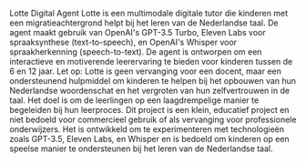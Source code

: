 Lotte Digital Agent
Lotte is een multimodale digitale tutor die kinderen met een migratieachtergrond helpt bij het leren van de Nederlandse taal. 
De agent maakt gebruik van OpenAI's GPT-3.5 Turbo, Eleven Labs voor spraaksynthese (text-to-speech), en OpenAI's Whisper voor spraakherkenning (speech-to-text). 
De agent is ontworpen om een interactieve en motiverende leerervaring te bieden voor kinderen tussen de 6 en 12 jaar.
Let op: Lotte is geen vervanging voor een docent, maar een ondersteunend hulpmiddel om kinderen te helpen bij het opbouwen van hun Nederlandse woordenschat en het vergroten van hun zelfvertrouwen in de taal. 
Het doel is om de leerlingen op een laagdrempelige manier te begeleiden bij hun leerproces.
Dit project is een klein, educatief project en niet bedoeld voor commercieel gebruik of als vervanging voor professionele onderwijzers. 
Het is ontwikkeld om te experimenteren met technologieën zoals GPT-3.5, Eleven Labs, en Whisper en is bedoeld om kinderen op een speelse manier te ondersteunen bij het leren van de Nederlandse taal.

